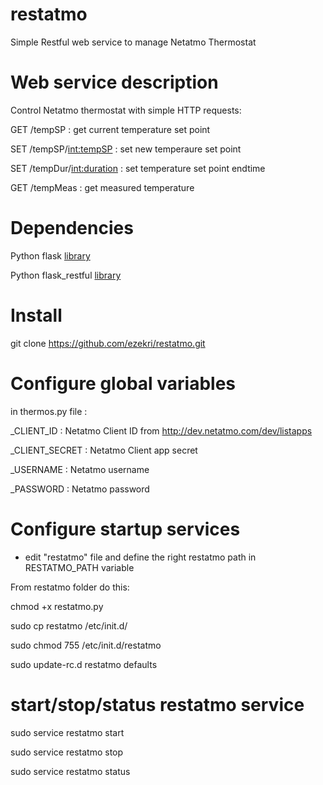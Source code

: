 # restatmo
Simple Restful web service to manage Netatmo Thermostat

# Web service description 
Control Netatmo thermostat with simple HTTP requests:

GET /tempSP : get current temperature set point

SET /tempSP/<int:tempSP> : set new temperaure set point

SET /tempDur/<int:duration> : set temperature set point endtime

GET /tempMeas : get measured temperature

# Dependencies
Python flask [library](http://flask.pocoo.org/)

Python flask_restful [library](http://flask-restful-cn.readthedocs.org/en/0.3.4/installation.html#installation) 

# Install
git clone https://github.com/ezekri/restatmo.git

# Configure global variables

in thermos.py file :

_CLIENT_ID : Netatmo Client ID from http://dev.netatmo.com/dev/listapps

_CLIENT_SECRET : Netatmo Client app secret

_USERNAME : Netatmo username

_PASSWORD : Netatmo password

# Configure startup services

- edit "restatmo" file and define the right restatmo path in RESTATMO_PATH variable

From restatmo folder do this:

chmod +x restatmo.py

sudo cp restatmo /etc/init.d/

sudo chmod 755 /etc/init.d/restatmo

sudo update-rc.d restatmo defaults

# start/stop/status restatmo service
sudo service restatmo start

sudo service restatmo stop

sudo service restatmo status
